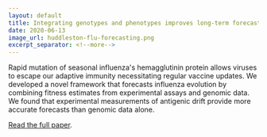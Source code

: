 ```yaml
---
layout: default
title: Integrating genotypes and phenotypes improves long-term forecasts of seasonal influenza A/H3N2 evolution
date: 2020-06-13
image_url: huddleston-flu-forecasting.png
excerpt_separator: <!--more-->
---
```


Rapid mutation of seasonal influenza's hemagglutinin protein allows viruses to escape our adaptive immunity necessitating regular vaccine updates.
We developed a novel framework that forecasts influenza evolution by combining fitness estimates from experimental assays and genomic data.
We found that experimental measurements of antigenic drift provide more accurate forecasts than genomic data alone.

[Read the full paper](https://www.biorxiv.org/content/10.1101/2020.06.12.145151v1).
<!--more-->
